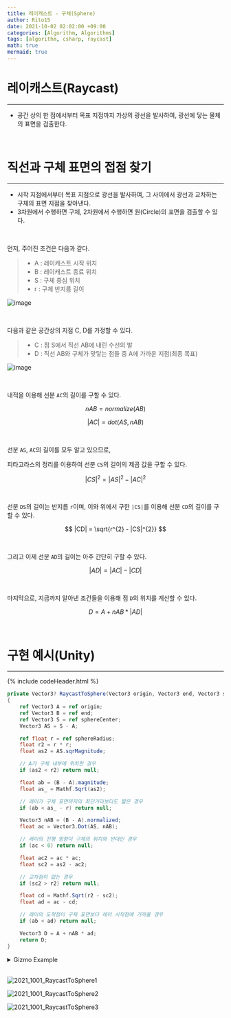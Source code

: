 ```yaml
---
title: 레이캐스트 - 구체(Sphere)
author: Rito15
date: 2021-10-02 02:02:00 +09:00
categories: [Algorithm, Algorithms]
tags: [algorithm, csharp, raycast]
math: true
mermaid: true
---
```


# 레이캐스트(Raycast)
---

- 공간 상의 한 점에서부터 목표 지점까지 가상의 광선을 발사하여, 광선에 닿는 물체의 표면을 검출한다.


<br>

# 직선과 구체 표면의 접점 찾기
---

- 시작 지점에서부터 목표 지점으로 광선을 발사하여, 그 사이에서 광선과 교차하는 구체의 표면 지점을 찾아낸다.
- 3차원에서 수행하면 구체, 2차원에서 수행하면 원(Circle)의 표면을 검출할 수 있다.

<br>

먼저, 주어진 조건은 다음과 같다.

> - A : 레이캐스트 시작 위치
> - B : 레이캐스트 종료 위치
> - S : 구체 중심 위치
> - r : 구체 반지름 길이

![image](https://user-images.githubusercontent.com/42164422/135614711-9cebd933-6324-4298-bfac-9898e6669b4c.png)

<br>

다음과 같은 공간상의 지점 C, D를 가정할 수 있다.

> - C : 점 S에서 직선 AB에 내린 수선의 발
> - D : 직선 AB와 구체가 맞닿는 점들 중 A에 가까운 지점(최종 목표)

![image](https://user-images.githubusercontent.com/42164422/135614739-18921a29-1314-4a36-88eb-6e6ce3bf8c8d.png)

<br>

내적을 이용해 선분 `AC`의 길이를 구할 수 있다.

$$ nAB = normalize(AB) $$

$$ |AC| = dot(AS, nAB) $$

<br>

선분 `AS`, `AC`의 길이를 모두 알고 있으므로,

피타고라스의 정리를 이용하여 선분 `CS`의 길이의 제곱 값을 구할 수 있다.

$$ |CS|^{2} = |AS|^{2} - |AC|^{2} $$

<br>

선분 `DS`의 길이는 반지름 `r`이며, 이와 위에서 구한 `|CS|`를 이용해 선분 `CD`의 길이를 구할 수 있다.

$$ |CD| = \sqrt{r^{2} - |CS|^{2}} $$

<br>

그리고 이제 선분 `AD`의 길이는 아주 간단히 구할 수 있다.

$$ |AD| = |AC| - |CD| $$

<br>

마지막으로, 지금까지 알아낸 조건들을 이용해 점 `D`의 위치를 계산할 수 있다.

$$ D = A + nAB * |AD| $$

<br>

# 구현 예시(Unity)
---

{% include codeHeader.html %}
```cs
private Vector3? RaycastToSphere(Vector3 origin, Vector3 end, Vector3 sphereCenter, float sphereRadius)
{
    ref Vector3 A = ref origin;
    ref Vector3 B = ref end;
    ref Vector3 S = ref sphereCenter;
    Vector3 AS = S - A;

    ref float r = ref sphereRadius;
    float r2 = r * r;
    float as2 = AS.sqrMagnitude;

    // A가 구체 내부에 위치한 경우
    if (as2 < r2) return null;

    float ab = (B - A).magnitude;
    float as_ = Mathf.Sqrt(as2);

    // 레이가 구체 표면까지의 최단거리보다도 짧은 경우
    if (ab < as_ - r) return null;

    Vector3 nAB = (B - A).normalized;
    float ac = Vector3.Dot(AS, nAB);

    // 레이의 진행 방향이 구체의 위치와 반대인 경우
    if (ac < 0) return null;

    float ac2 = ac * ac;
    float sc2 = as2 - ac2;

    // 교차점이 없는 경우
    if (sc2 > r2) return null;

    float cd = Mathf.Sqrt(r2 - sc2);
    float ad = ac - cd;

    // 레이의 도착점이 구체 표면보다 레이 시작점에 가까울 경우
    if (ab < ad) return null;

    Vector3 D = A + nAB * ad;
    return D;
}
```

<details>
<summary markdown="span"> 
Gizmo Example
</summary>

```cs
// MonoBehaviour Script

public Transform rayBegin;
public Transform rayEnd;
public Transform sphereCenter;
public float sphereRadius = 3f;

[Space]
public Mesh sphereMesh;

private void OnDrawGizmos()
{
    if (!rayBegin || !rayEnd || !sphereCenter || !sphereMesh) return;

    Gizmos.color = Color.blue;
    Gizmos.DrawSphere(rayBegin.position, 0.2f);

    Gizmos.color = Color.green;
    Gizmos.DrawSphere(rayEnd.position, 0.2f);

    Gizmos.color = Color.white * 0.5f;
    Gizmos.DrawMesh(sphereMesh, 0, sphereCenter.position, Quaternion.identity, Vector3.one * sphereRadius * 2);

    Gizmos.color = Color.blue;
    Gizmos.DrawLine(rayBegin.position, rayEnd.position);

    Vector3? interPoint = RaycastToSphere(rayBegin.position, rayEnd.position, sphereCenter.position, sphereRadius);
    if (interPoint != null)
    {
        Gizmos.color = Color.red;
        Gizmos.DrawSphere(interPoint.Value, 0.3f);
    }
}
```

</details>

<br>

![2021_1001_RaycastToSphere1](https://user-images.githubusercontent.com/42164422/135624817-b96f1967-ad84-4d49-8a35-901eb64ff846.gif)

![2021_1001_RaycastToSphere2](https://user-images.githubusercontent.com/42164422/135624820-24c36612-a160-46b9-921b-3fe9b601f888.gif)

![2021_1001_RaycastToSphere3](https://user-images.githubusercontent.com/42164422/135624834-f59b511e-ec81-4906-b3a1-6e1e2c4a22b7.gif)

<br>
